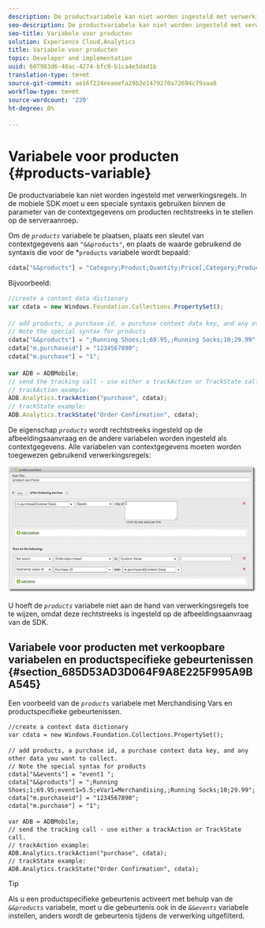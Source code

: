 ```yaml
---
description: De productvariabele kan niet worden ingesteld met verwerkingsregels. In de mobiele SDK moet u een speciale syntaxis gebruiken binnen de parameter van de contextgegevens om producten rechtstreeks in te stellen op de serveraanroep.
seo-description: De productvariabele kan niet worden ingesteld met verwerkingsregels. In de mobiele SDK moet u een speciale syntaxis gebruiken binnen de parameter van de contextgegevens om producten rechtstreeks in te stellen op de serveraanroep.
seo-title: Variabele voor producten
solution: Experience Cloud,Analytics
title: Variabele voor producten
topic: Developer and implementation
uuid: 607983d6-48ac-4274-bfc8-b1ca4e5dad1b
translation-type: tm+mt
source-git-commit: ae16f224eeaeefa29b2e1479270a72694c79aaa0
workflow-type: tm+mt
source-wordcount: '220'
ht-degree: 0%

---
```



# Variabele voor producten {#products-variable}

De productvariabele kan niet worden ingesteld met verwerkingsregels. In de mobiele SDK moet u een speciale syntaxis gebruiken binnen de parameter van de contextgegevens om producten rechtstreeks in te stellen op de serveraanroep.

Om de *`products`* variabele te plaatsen, plaats een sleutel van contextgegevens aan `"&&products"`, en plaats de waarde gebruikend de syntaxis die voor de *`products` variabele wordt bepaald:

```js
cdata["&&products"] = "Category;Product;Quantity;Price[,Category;Product;Quantity;Price]";
```

Bijvoorbeeld:

```js
//create a context data dictionary 
var cdata = new Windows.Foundation.Collections.PropertySet(); 
 
// add products, a purchase id, a purchase context data key, and any other data you want to collect. 
// Note the special syntax for products 
cdata["&&products"] = ";Running Shoes;1;69.95,;Running Socks;10;29.99"; 
cdata["m.purchaseid"] = "1234567890"; 
cdata["m.purchase"] = "1"; 
 
var ADB = ADBMobile; 
// send the tracking call - use either a trackAction or TrackState call. 
// trackAction example: 
ADB.Analytics.trackAction("purchase", cdata); 
// trackState example: 
ADB.Analytics.trackState("Order Confirmation", cdata);
```

De eigenschap *`products`* wordt rechtstreeks ingesteld op de afbeeldingsaanvraag en de andere variabelen worden ingesteld als contextgegevens. Alle variabelen van contextgegevens moeten worden toegewezen gebruikend verwerkingsregels:

![](assets/products-procrules.png)

U hoeft de *`products`* variabele niet aan de hand van verwerkingsregels toe te wijzen, omdat deze rechtstreeks is ingesteld op de afbeeldingsaanvraag van de SDK.

## Variabele voor producten met verkoopbare variabelen en productspecifieke gebeurtenissen {#section_685D53AD3D064F9A8E225F995A9BA545}

Een voorbeeld van de *`products`* variabele met Merchandising Vars en productspecifieke gebeurtenissen.

```
//create a context data dictionary 
var cdata = new Windows.Foundation.Collections.PropertySet(); 
  
// add products, a purchase id, a purchase context data key, and any other data you want to collect. 
// Note the special syntax for products 
cdata["&&events"] = "event1 "; 
cdata["&&products"] = ";Running Shoes;1;69.95;event1=5.5;eVar1=Merchandising,;Running Socks;10;29.99"; 
cdata["m.purchaseid"] = "1234567890"; 
cdata["m.purchase"] = "1"; 
  
var ADB = ADBMobile; 
// send the tracking call - use either a trackAction or TrackState call. 
// trackAction example: 
ADB.Analytics.trackAction("purchase", cdata); 
// trackState example: 
ADB.Analytics.trackState("Order Confirmation", cdata);
```

>[!TIP]
>
>Als u een productspecifieke gebeurtenis activeert met behulp van de *`&&products`* variabele, moet u die gebeurtenis ook in de *`&&events`* variabele instellen, anders wordt de gebeurtenis tijdens de verwerking uitgefilterd.

